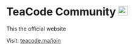 # TeaCode Community <a href="https://teacode.ma" target="_blank"><img src="https://teacode.ma/assets/img/teacode/teacode_circle.ico" width="25"></a>

This the official website

Visit: [teacode.ma/join](https://teacode.ma/join)

